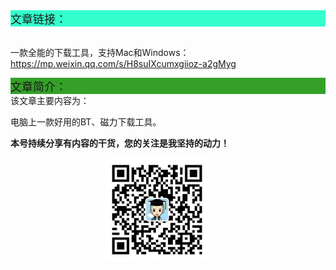 <div style="background-color:#33ffcc;font-size:18px">文章链接：</div>

<br/>一款全能的下载工具，支持Mac和Windows：<a href="https://mp.weixin.qq.com/s/H8suIXcumxgiioz-a2gMyg" target="_blank" >https://mp.weixin.qq.com/s/H8suIXcumxgiioz-a2gMyg</a>



<div style="background-color:RGB(52,160,40);font-size:18px">文章简介：</div>
该文章主要内容为：

电脑上一款好用的BT、磁力下载工具。

**本号持续分享有内容的干货，您的关注是我坚持的动力！**

<img src="./_assets/clip_image002.jpg" style="width:33%;margin-left:30%" />
